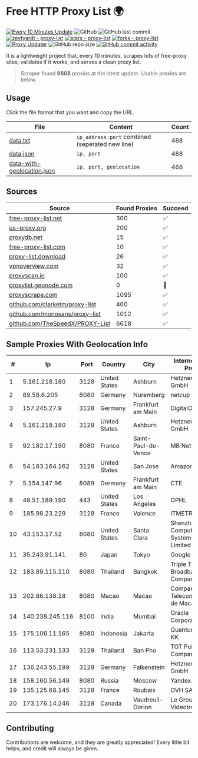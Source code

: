 
# Free HTTP Proxy List 🌍

[![Every 10 Minutes Update](https://github.com/mertguvencli/http-proxy-list/actions/workflows/main.yml/badge.svg?branch=main)](https://github.com/mertguvencli/http-proxy-list/actions/workflows/main.yml)
![GitHub](https://img.shields.io/github/license/mertguvencli/http-proxy-list)
![GitHub last commit](https://img.shields.io/github/last-commit/mertguvencli/http-proxy-list)
[![zevtyardt - proxy-list](https://img.shields.io/static/v1?label=zevtyardt&message=proxy-list&color=blue&logo=github)](https://github.com/zevtyardt/proxy-list "Go to GitHub repo")
[![stars - proxy-list](https://img.shields.io/github/stars/zevtyardt/proxy-list?style=social)](https://github.com/zevtyardt/proxy-list)
[![forks - proxy-list](https://img.shields.io/github/forks/zevtyardt/proxy-list?style=social)](https://github.com/zevtyardt/proxy-list)
[![Proxy Updater](https://github.com/zevtyardt/proxy-list/workflows/Proxy%20Updater/badge.svg)](https://github.com/zevtyardt/proxy-list/actions?query=workflow:"Proxy+Updater")
![GitHub repo size](https://img.shields.io/github/repo-size/zevtyardt/proxy-list)
[![GitHub commit activity](https://img.shields.io/github/commit-activity/m/zevtyardt/proxy-list?logo=commits)](https://github.com/zevtyardt/proxy-list/commits/main)

It is a lightweight project that, every 10 minutes, scrapes lots of free-proxy sites, validates if it works, and serves a clean proxy list.

> Scraper found **9808** proxies at the latest update. Usable proxies are below.

## Usage

Click the file format that you want and copy the URL.

|File|Content|Count|
|----|-------|-----|
|[data.txt](https://raw.githubusercontent.com/mertguvencli/http-proxy-list/main/proxy-list/data.txt)|`ip_address:port` combined (seperated new line)|468|
|[data.json](https://raw.githubusercontent.com/mertguvencli/http-proxy-list/main/proxy-list/data.json)|`ip, port`|468|
|[data-with-geolocation.json](https://raw.githubusercontent.com/mertguvencli/http-proxy-list/main/proxy-list/data-with-geolocation.json)|`ip, port, geolocation`|468|

## Sources

|Source|Found Proxies|Succeed|
|------|-------------|-------|
|[free-proxy-list.net](https://free-proxy-list.net)|300|✅|
|[us-proxy.org](https://www.us-proxy.org)|200|✅|
|[proxydb.net](http://proxydb.net)|15|✅|
|[free-proxy-list.com](https://free-proxy-list.com/?page=&port=&type%5B%5D=http&type%5B%5D=https&up_time=0&search=Search)|10|✅|
|[proxy-list.download](https://www.proxy-list.download/HTTP)|26|✅|
|[vpnoverview.com](https://vpnoverview.com/privacy/anonymous-browsing/free-proxy-servers)|32|✅|
|[proxyscan.io](https://www.proxyscan.io)|100|✅|
|[proxylist.geonode.com](https://proxylist.geonode.com/api/proxy-list?limit=300&page=1&sort_by=lastChecked&sort_type=desc&protocols=http,https)|0|🚫|
|[proxyscrape.com](https://api.proxyscrape.com/v2/?request=displayproxies&protocol=http&timeout=10000&country=all&ssl=all&anonymity=all)|1095|✅|
|[github.com/clarketm/proxy-list](https://raw.githubusercontent.com/clarketm/proxy-list/master/proxy-list-raw.txt)|400|✅|
|[github.com/monosans/proxy-list](https://raw.githubusercontent.com/monosans/proxy-list/main/proxies/http.txt)|1012|✅|
|[github.com/TheSpeedX/PROXY-List](https://raw.githubusercontent.com/TheSpeedX/PROXY-List/master/http.txt)|6618|✅|


## Sample Proxies With Geolocation Info

|#|Ip|Port|Country|City|Internet Service Provider|
|-|--|----|-------|----|-------------------------|
|1|5.161.218.180|3128|United States|Ashburn|Hetzner Online GmbH|
|2|89.58.6.205|8080|Germany|Nuremberg|netcup GmbH|
|3|157.245.27.9|3128|Germany|Frankfurt am Main|DigitalOcean, LLC|
|4|5.161.218.180|3128|United States|Ashburn|Hetzner Online GmbH|
|5|92.182.17.190|8080|France|Saint-Paul-de-Vence|MB Network|
|6|54.183.164.162|3128|United States|San Jose|Amazon.com, Inc.|
|7|5.154.147.96|8089|Germany|Frankfurt am Main|CTE|
|8|49.51.189.190|443|United States|Los Angeles|OPHL|
|9|185.98.23.229|3128|France|Valence|ITMETRIX|
|10|43.153.17.52|8080|United States|Santa Clara|Shenzhen Tencent Computer Systems Company Limited|
|11|35.243.91.141|80|Japan|Tokyo|Google LLC|
|12|183.89.115.110|8080|Thailand|Bangkok|Triple T Broadband Public Company Limited|
|13|202.86.138.18|8080|Macao|Macao|Companhia de Telecomunicacoes de Macau|
|14|140.238.245.116|8100|India|Mumbai|Oracle Corporation|
|15|175.106.11.165|8080|Indonesia|Jakarta|Quantum Dist POP KK|
|16|113.53.231.133|3129|Thailand|Ban Pho|TOT Public Company Limited|
|17|136.243.55.199|3128|Germany|Falkenstein|Hetzner Online GmbH|
|18|158.160.56.149|8080|Russia|Moscow|Yandex.Cloud LLC|
|19|135.125.68.145|3128|France|Roubaix|OVH SAS|
|20|173.176.14.246|3128|Canada|Vaudreuil-Dorion|Le Groupe Videotron Ltee|



## Contributing

Contributions are welcome, and they are greatly appreciated! Every
little bit helps, and credit will always be given.

